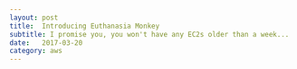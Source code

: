 ```yaml
---
layout: post
title:  Introducing Euthanasia Monkey
subtitle: I promise you, you won't have any EC2s older than a week...
date:   2017-03-20
category: aws
---
```

